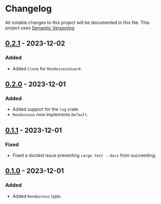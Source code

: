 # Changelog

All notable changes to this project will be documented in this file.
This project uses [Semantic Versioning](https://semver.org/spec/v2.0.0.html).

## [0.2.1] - 2023-12-02

### Added

- Added `Clone` for `RendezvousGuard`.

## [0.2.0] - 2023-12-01

### Added

- Added support for the `log` crate.
- `Rendezvous` now implements `Default`.

## [0.1.1] - 2023-12-01

### Fixed

- Fixed a doctest issue preventing `cargo test --docs` from succeeding.

## [0.1.0] - 2023-12-01

### Added

- Added `Rendezvous` type.

[0.2.1]: https://github.com/sunsided/rendezvous-rs/releases/tag/0.2.1
[0.2.0]: https://github.com/sunsided/rendezvous-rs/releases/tag/0.2.0
[0.1.1]: https://github.com/sunsided/rendezvous-rs/releases/tag/0.1.1
[0.1.0]: https://github.com/sunsided/rendezvous-rs/releases/tag/0.1.0
